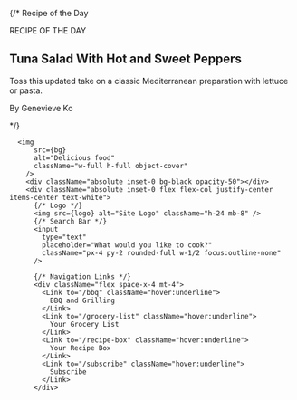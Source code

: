 {/* Recipe of the Day
      <div className="absolute top-1/3 left-1/4 bg-white p-4 rounded-md shadow-lg w-1/4">
        <div className="bg-red-500 text-white px-2 py-1 inline-block rounded-md text-sm mb-2">
          RECIPE OF THE DAY
        </div>
        <h2 className="text-xl font-bold mb-2">Tuna Salad With Hot and Sweet Peppers</h2>
        <p className="text-gray-700 mb-4">
          Toss this updated take on a classic Mediterranean preparation with lettuce or pasta.
        </p>
        <p className="text-gray-500">By Genevieve Ko</p>
      </div> */}




      <img
          src={bg}
          alt="Delicious food"
          className="w-full h-full object-cover"
        />
        <div className="absolute inset-0 bg-black opacity-50"></div>
        <div className="absolute inset-0 flex flex-col justify-center items-center text-white">
          {/* Logo */}
          <img src={logo} alt="Site Logo" className="h-24 mb-8" />
          {/* Search Bar */}
          <input
            type="text"
            placeholder="What would you like to cook?"
            className="px-4 py-2 rounded-full w-1/2 focus:outline-none"
          />

          {/* Navigation Links */}
          <div className="flex space-x-4 mt-4">
            <Link to="/bbq" className="hover:underline">
              BBQ and Grilling
            </Link>
            <Link to="/grocery-list" className="hover:underline">
              Your Grocery List
            </Link>
            <Link to="/recipe-box" className="hover:underline">
              Your Recipe Box
            </Link>
            <Link to="/subscribe" className="hover:underline">
              Subscribe
            </Link>
          </div>